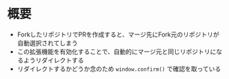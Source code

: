 # 概要
- ForkしたリポジトリでPRを作成すると、マージ先にFork元のリポジトリが自動選択されてしまう
- この拡張機能を有効化することで、自動的にマージ元と同じリポジトリになるようリダイレクトする
- リダイレクトするかどうか念のため `window.confirm()` で確認を取っている
